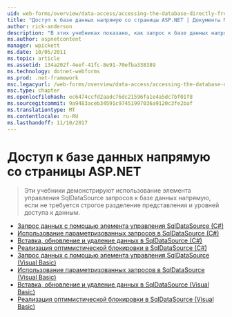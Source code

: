 ```yaml
---
uid: web-forms/overview/data-access/accessing-the-database-directly-from-an-aspnet-page/index
title: "Доступ к базе данных напрямую со страницы ASP.NET | Документы Microsoft"
author: rick-anderson
description: "В этих учебниках показано, как запрос к базе данных напрямую, когда не требуется строгое разделение представления и данных с помощью элемента управления SqlDataSource..."
ms.author: aspnetcontent
manager: wpickett
ms.date: 10/05/2011
ms.topic: article
ms.assetid: 134a202f-4eef-41fc-8e91-70efba338389
ms.technology: dotnet-webforms
ms.prod: .net-framework
msc.legacyurl: /web-forms/overview/data-access/accessing-the-database-directly-from-an-aspnet-page
msc.type: chapter
ms.openlocfilehash: ec6474ccfd2aadc76dc21596fa1e4a5dc7bf01f8
ms.sourcegitcommit: 9a9483aceb34591c97451997036a9120c3fe2baf
ms.translationtype: MT
ms.contentlocale: ru-RU
ms.lasthandoff: 11/10/2017
---
```

<a name="accessing-the-database-directly-from-an-aspnet-page"></a>Доступ к базе данных напрямую со страницы ASP.NET
====================
> Эти учебники демонстрируют использование элемента управления SqlDataSource запросов к базе данных напрямую, если не требуется строгое разделение представления и уровней доступа к данным.


- [Запрос данных с помощью элемента управления SqlDataSource (C#)](querying-data-with-the-sqldatasource-control-cs.md)
- [Использование параметризованных запросов в SqlDataSource (C#)](using-parameterized-queries-with-the-sqldatasource-cs.md)
- [Вставка, обновление и удаление данных в SqlDataSource (C#)](inserting-updating-and-deleting-data-with-the-sqldatasource-cs.md)
- [Реализация оптимистической блокировки в SqlDataSource (C#)](implementing-optimistic-concurrency-with-the-sqldatasource-cs.md)
- [Запрос данных с помощью элемента управления SqlDataSource (Visual Basic)](querying-data-with-the-sqldatasource-control-vb.md)
- [Использование параметризованных запросов в SqlDataSource (Visual Basic)](using-parameterized-queries-with-the-sqldatasource-vb.md)
- [Вставка, обновление и удаление данных в SqlDataSource (Visual Basic)](inserting-updating-and-deleting-data-with-the-sqldatasource-vb.md)
- [Реализация оптимистической блокировки в SqlDataSource (Visual Basic)](implementing-optimistic-concurrency-with-the-sqldatasource-vb.md)
